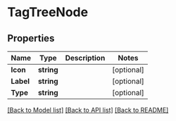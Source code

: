 # TagTreeNode

## Properties

Name | Type | Description | Notes
------------ | ------------- | ------------- | -------------
**Icon** | **string** |  | [optional] 
**Label** | **string** |  | [optional] 
**Type** | **string** |  | [optional] 

[[Back to Model list]](../README.md#documentation-for-models) [[Back to API list]](../README.md#documentation-for-api-endpoints) [[Back to README]](../README.md)


